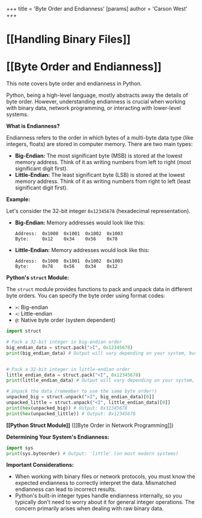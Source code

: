 +++
 title = 'Byte Order and Endianness'
[params]
	author = 'Carson West'
+++
# [[Handling Binary Files]]
# [[Byte Order and Endianness]] 
This note covers byte order and endianness in Python.

Python, being a high-level language, mostly abstracts away the details of byte order.  However, understanding endianness is crucial when working with binary data, network programming, or interacting with lower-level systems.

**What is Endianness?**

Endianness refers to the order in which bytes of a multi-byte data type (like integers, floats) are stored in computer memory.  There are two main types:

* **Big-Endian:** The most significant byte (MSB) is stored at the lowest memory address.  Think of it as writing numbers from left to right (most significant digit first).
* **Little-Endian:** The least significant byte (LSB) is stored at the lowest memory address. Think of it as writing numbers from right to left (least significant digit first).

**Example:**

Let's consider the 32-bit integer `0x12345678` (hexadecimal representation).

* **Big-Endian:**  Memory addresses would look like this:
    ```
    Address:  0x1000  0x1001  0x1002  0x1003
    Byte:     0x12    0x34    0x56    0x78 
    ```

* **Little-Endian:** Memory addresses would look like this:
    ```
    Address:  0x1000  0x1001  0x1002  0x1003
    Byte:     0x78    0x56    0x34    0x12
    ```


**Python's `struct` Module:**

The `struct` module provides functions to pack and unpack data in different byte orders.  You can specify the byte order using format codes:

* `>`: Big-endian
* `<`: Little-endian
* `@`: Native byte order (system dependent)

```python
import struct

# Pack a 32-bit integer in big-endian order
big_endian_data = struct.pack(">I", 0x12345678) 
print(big_endian_data) # Output will vary depending on your system, but the order will be big-endian


# Pack a 32-bit integer in little-endian order
little_endian_data = struct.pack("<I", 0x12345678)
print(little_endian_data) # Output will vary depending on your system, but the order will be little-endian

# Unpack the data (remember to use the same byte order!)
unpacked_big = struct.unpack(">I", big_endian_data)[0]]
unpacked_little = struct.unpack("<I", little_endian_data)[0]]
print(hex(unpacked_big)) # Output: 0x12345678
print(hex(unpacked_little)) # Output: 0x12345678

```

**[[Python Struct Module]]**  ([[Byte Order in Network Programming]])


**Determining Your System's Endianness:**

```python
import sys
print(sys.byteorder) # Output: 'little' (on most modern systems)
```

**Important Considerations:**

*  When working with binary files or network protocols, you must know the expected endianness to correctly interpret the data.  Mismatched endianness can lead to incorrect results.
* Python's built-in integer types handle endianness internally, so you typically don't need to worry about it for general integer operations. The concern primarily arises when dealing with raw binary data.

